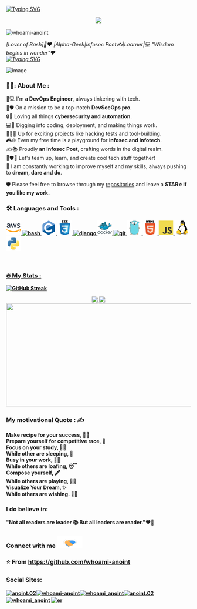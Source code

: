 [![Typing SVG](https://readme-typing-svg.demolab.com?font=Fira+Code&pause=1000&color=8DF77B&background=FF197700&width=435&lines=Abhishek+Kafle;Mr.+Anoint)](https://git.io/typing-svg)
<p>
  <div id="header" align="center">
  <img src="https://media.giphy.com/media/M9gbBd9nbDrOTu1Mqx/giphy.gif" width="100"/>
</div>
<p align="left"> <img src="https://komarev.com/ghpvc/?username=whoami-anoint&label=Profile%20views&color=0e75b6&style=flat" alt="whoami-anoint" /> </p>
  <em>
    [Lover of Bash]🤤♥️
|Alpha-Geek|Infosec Poet✍️|Learner|💻
"Wisdom begins in wonder"❤️
      <br>
      <a href="https://git.io/typing-svg"><img src="https://readme-typing-svg.demolab.com?font=Fira+Code&weight=20&size=15&duration=5024&pause=996&color=F70CF2&background=FF197700&width=435&lines=2+Decades+%2B+of+living+a+comical+life!!+" alt="Typing SVG" /></a>
  </em>  
</p>

![image](https://github.com/whoami-anoint/whoami-anoint/assets/72187543/f8493310-6be1-4652-9935-fa6f3b8e9d5c)

### 👨‍💻: About Me :

🔧💻 I'm **a DevOps Engineer**, always tinkering with tech.\
🚀🛡️ On a mission to be a top-notch **DevSecOps pro**.\
🔒🤖 Loving all things **cybersecurity and automation**.\
💻🚀 Digging into coding, deployment, and making things work.\
🕵️‍♂️🔨 Up for exciting projects like hacking tests and tool-building.\
🎮🌐 Even my free time is a playground for **infosec and infotech**.\
✍️📚 Proudly **an Infosec Poet**, crafting words in the digital realm.\
🚀🛡️👾 Let's team up, learn, and create cool tech stuff together!\
🌟 I am constantly working to improve myself and my skills, always pushing to **dream, dare and do**.


🛡️ Please feel free to browse through my <a href="https://github.com/whoami-anoint?tab=repositories">repositories</a> and leave a <strong>STAR<strong>⭐️ if you like my work.

### :hammer_and_wrench: Languages and Tools :
  <p align="left"> <a href="https://aws.amazon.com" target="_blank" rel="noreferrer"> <img src="https://raw.githubusercontent.com/devicons/devicon/master/icons/amazonwebservices/amazonwebservices-original-wordmark.svg" alt="aws" width="40" height="40"/> </a> <a href="https://www.gnu.org/software/bash/" target="_blank" rel="noreferrer"> <img src="https://www.vectorlogo.zone/logos/gnu_bash/gnu_bash-icon.svg" alt="bash" width="40" height="40"/> </a> <a href="https://www.cprogramming.com/" target="_blank" rel="noreferrer"> <img src="https://raw.githubusercontent.com/devicons/devicon/master/icons/c/c-original.svg" alt="c" width="40" height="40"/> </a> <a href="https://www.w3schools.com/css/" target="_blank" rel="noreferrer"> <img src="https://raw.githubusercontent.com/devicons/devicon/master/icons/css3/css3-original-wordmark.svg" alt="css3" width="40" height="40"/> </a> <a href="https://www.djangoproject.com/" target="_blank" rel="noreferrer"> <img src="https://cdn.worldvectorlogo.com/logos/django.svg" alt="django" width="40" height="40"/> </a> <a href="https://www.docker.com/" target="_blank" rel="noreferrer"> <img src="https://raw.githubusercontent.com/devicons/devicon/master/icons/docker/docker-original-wordmark.svg" alt="docker" width="40" height="40"/> </a> <a href="https://git-scm.com/" target="_blank" rel="noreferrer"> <img src="https://www.vectorlogo.zone/logos/git-scm/git-scm-icon.svg" alt="git" width="40" height="40"/> </a> <a href="https://golang.org" target="_blank" rel="noreferrer"> <img src="https://raw.githubusercontent.com/devicons/devicon/master/icons/go/go-original.svg" alt="go" width="40" height="40"/> </a> <a href="https://www.w3.org/html/" target="_blank" rel="noreferrer"> <img src="https://raw.githubusercontent.com/devicons/devicon/master/icons/html5/html5-original-wordmark.svg" alt="html5" width="40" height="40"/> </a> <a href="https://developer.mozilla.org/en-US/docs/Web/JavaScript" target="_blank" rel="noreferrer"> <img src="https://raw.githubusercontent.com/devicons/devicon/master/icons/javascript/javascript-original.svg" alt="javascript" width="40" height="40"/> </a> <a href="https://www.linux.org/" target="_blank" rel="noreferrer"> <img src="https://raw.githubusercontent.com/devicons/devicon/master/icons/linux/linux-original.svg" alt="linux" width="40" height="40"/> </a> <a href="https://www.python.org" target="_blank" rel="noreferrer"> <img src="https://raw.githubusercontent.com/devicons/devicon/master/icons/python/python-original.svg" alt="python" width="40" height="40"/> </p>
<br/>
  
### :fire: My Stats :  
[![GitHub Streak](https://streak-stats.demolab.com?user=whoami-anoint&theme=dark)](https://git.io/streak-stats)

<div align="center">
  <a href="https://github.com/whoami-anoint">
    <img height="180em" src="https://github-readme-stats-eight-theta.vercel.app/api?username=whoami-anoint&cache_seconds=7200&layout=compact&title_color=ffab91&text_color=80cbc4&bg_color=263238&border_radius=10" />
    <img height="180em" src="https://github-readme-stats-eight-theta.vercel.app/api/top-langs/?username=whoami-anoint&langs_count=12&layout=compact&hide=html,css&title_color=ffab91&text_color=80cbc4&bg_color=263238&border_radius=10" />
    <img height="280em" width="800em" src="https://fabianocouto-activity-graph.vercel.app/graph/?username=whoami-anoint&theme=material&radius=10" />
  </a>
</div>

### **My motivational Quote** : ✍️

Make recipe for your success, 🧑‍🍳
<br>
Prepare yourself for competitive race, 🐎
<br>
Focus on your study, 👨‍🎓
<br>
While other are sleeping, 🛌
<br>
Busy in your work, 🧑‍💻
<br>
While others are loafing, 😴
<br>
Compose yourself, 🖋️
<br>
While others are playing, 🤾‍♂️
<br>
Visualize Your Dream, ✨
<br />
While others are wishing. 🤎🚀

### I do believe in:
"Not all readers are leader 📚
But all leaders are reader."❤️👑
</b>

### Connect with me <img src="https://github.com/SatYu26/SatYu26/blob/master/Assets/Handshake.gif" height="32px">

### ⭐️ From https://github.com/whoami-anoint

### Social Sites: 
<a href="https://fb.com/anoint.02" target="blank"><img align="center" src="https://raw.githubusercontent.com/rahuldkjain/github-profile-readme-generator/master/src/images/icons/Social/facebook.svg" alt="anoint.02" height="30" width="40" /></a><a href="https://www.linkedin.com/in/whoami-anoint/" target="blank"><img align="center" src="https://raw.githubusercontent.com/rahuldkjain/github-profile-readme-generator/master/src/images/icons/Social/linked-in-alt.svg" alt="whoami-anoint" height="30" width="40" /></a><a href="https://twitter.com/whoami_anoint" target="blank"><img align="center" src="https://raw.githubusercontent.com/rahuldkjain/github-profile-readme-generator/master/src/images/icons/Social/twitter.svg" alt="whoami_anoint" height="30" width="40" /></a><a href="https://www.instagram.com/anoint.02" target="blank"><img align="center" src="https://raw.githubusercontent.com/rahuldkjain/github-profile-readme-generator/master/src/images/icons/Social/instagram.svg" alt="anoint.02" height="30" width="40" /></a><a href="https://www.youtube.com/@alphageek_" target="blank"><img align="center" src="https://raw.githubusercontent.com/rahuldkjain/github-profile-readme-generator/master/src/images/icons/Social/youtube.svg" alt="whoami_anoint" height="30" width="40" /></a>
<a href="https://www.hackerrank.com/whoami_anoint" target="blank"><img align="center" src="https://raw.githubusercontent.com/rahuldkjain/github-profile-readme-generator/master/src/images/icons/Social/hackerrank.svg" alt="er" height="30" width="40" /></a>
</p>
